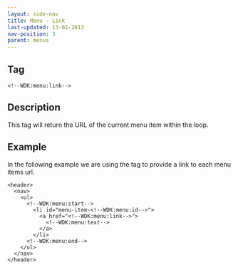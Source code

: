 ```yaml
---
layout: side-nav
title: Menu - Link
last-updated: 13-02-2013
nav-position: 3
parent: menus
---
```


## Tag

`<!--WDK:menu:link-->`

## Description

This tag will return the URL of the current menu item within the loop.

## Example

In the following example we are using the tag to provide a link to each menu items url.

~~~
<header>
  <nav>
    <ul>
      <!--WDK:menu:start-->
        <li id="menu-item-<!--WDK:menu:id-->">
          <a href="<!--WDK:menu:link-->">
            <!--WDK:menu:text-->
          </a>
        </li>
      <!--WDK:menu:end-->
    </ul>
  </nav>
</header>
~~~
